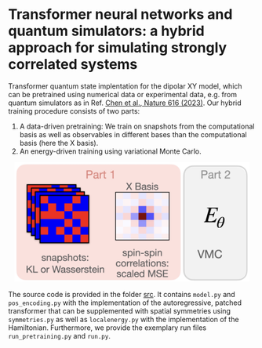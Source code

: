 # Transformer neural networks and quantum simulators: a hybrid approach for simulating strongly correlated systems

Transformer quantum state implentation for the dipolar XY model, which can be pretrained using numerical data or experimental data, e.g. from quantum simulators as in Ref.  [Chen et al., Nature 616 (2023)](https://www.nature.com/articles/s41586-023-05859-2). Our hybrid training procedure consists of two parts: 

1. A data-driven pretraining: We train on snapshots from the computational basis as well as observables in different bases than the computational basis (here the X basis).
2. An energy-driven training using variational Monte Carlo.

<div align="center">
    <img width="479" alt="Momentum_git" src="https://github.com/HannahLange/HybridTransformer/blob/main/HybridTraining.jpg">
</div>

The source code is provided in the folder [src](https://github.com/HannahLange/HybridTransformer/tree/main/src). It contains `model.py` and `pos_encoding.py` with the implementation of the autoregressive, patched transformer that can be supplemented with spatial symmetries using `symmetries.py` as well as `localenergy.py` with the implementation of the Hamiltonian. Furthermore, we provide the exemplary run files `run_pretraining.py` and `run.py`.
